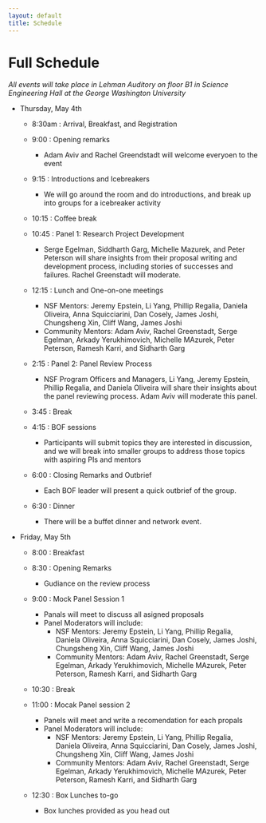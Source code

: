 ```yaml
---
layout: default
title: Schedule
---
```


# Full Schedule 

*All events will take place in Lehman Auditory on floor B1 in Science Engineering Hall at the George Washington University*

* Thursday, May 4th
  * 8:30am : Arrival, Breakfast, and Registration
  
  * 9:00 : Opening remarks
     * Adam Aviv and Rachel Greendstadt will welcome everyoen to the event
	 
  * 9:15 : Introductions and Icebreakers
     * We will go around the room and do introductions, and break up into groups for a icebreaker activity
	 
  * 10:15 : Coffee break
  * 10:45 : Panel 1: Research Project Development
    * Serge Egelman, Siddharth Garg, Michelle Mazurek, and Peter Peterson will share insights from their proposal writing and development process, including stories of successes and failures. Rachel Greenstadt will moderate.

  * 12:15 : Lunch and One-on-one meetings
    * NSF Mentors: Jeremy Epstein, Li Yang, Phillip Regalia, Daniela Oliveira, Anna Squicciarini, Dan Cosely, James Joshi, Chungsheng Xin, Cliff Wang, James Joshi
	* Community Mentors: Adam Aviv, Rachel Greenstadt, Serge Egelman, Arkady Yerukhimovich, Michelle MAzurek, Peter Peterson, Ramesh Karri, and Sidharth Garg
	
  * 2:15 : Panel 2: Panel Review Process
    * NSF Program Officers and Managers, Li Yang, Jeremy Epstein, Phillip Regalia, and Daniela Oliveira will share their insights about the panel reviewing process. Adam Aviv will moderate this panel.
  * 3:45 : Break
  * 4:15 : BOF sessions
    * Participants will submit topics they are interested in discussion, and we will break into smaller groups to address those topics with aspiring PIs and mentors
	
  * 6:00 : Closing Remarks and Outbrief
    * Each BOF leader will present a quick outbrief of the group. 
	
  * 6:30 : Dinner
    * There will be a buffet dinner and network event.
	
* Friday, May 5th
  * 8:00 : Breakfast
  * 8:30 : Opening Remarks
    * Gudiance on the review process
	
  * 9:00 : Mock Panel Session 1
    * Panals will meet to discuss all asigned proposals
	* Panel Moderators will include:
      * NSF Mentors: Jeremy Epstein, Li Yang, Phillip Regalia, Daniela Oliveira, Anna Squicciarini, Dan Cosely, James Joshi, Chungsheng Xin, Cliff Wang, James Joshi
      * Community Mentors: Adam Aviv, Rachel Greenstadt, Serge Egelman, Arkady Yerukhimovich, Michelle MAzurek, Peter Peterson, Ramesh Karri, and Sidharth Garg

  * 10:30 : Break
  * 11:00 : Mocak Panel session 2
    * Panels will meet and write a recomendation for each propals
	* Panel Moderators will include:
      * NSF Mentors: Jeremy Epstein, Li Yang, Phillip Regalia, Daniela Oliveira, Anna Squicciarini, Dan Cosely, James Joshi, Chungsheng Xin, Cliff Wang, James Joshi
      * Community Mentors: Adam Aviv, Rachel Greenstadt, Serge Egelman, Arkady Yerukhimovich, Michelle MAzurek, Peter Peterson, Ramesh Karri, and Sidharth Garg
	
  * 12:30 : Box Lunches to-go
    * Box lunches provided as you head out

